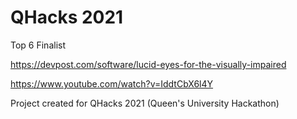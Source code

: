 # QHacks 2021
 Top 6 Finalist
 
 https://devpost.com/software/lucid-eyes-for-the-visually-impaired
 
 https://www.youtube.com/watch?v=IddtCbX6l4Y
 
 Project created for QHacks 2021 (Queen's University Hackathon)
